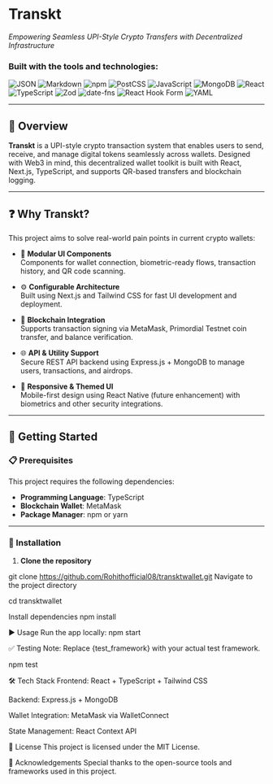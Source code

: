 # Transkt

_Empowering Seamless UPI-Style Crypto Transfers with Decentralized Infrastructure_

### Built with the tools and technologies:

![JSON](https://img.shields.io/badge/-JSON-black?style=flat-square)
![Markdown](https://img.shields.io/badge/-Markdown-black?style=flat-square)
![npm](https://img.shields.io/badge/-npm-red?style=flat-square)
![PostCSS](https://img.shields.io/badge/-PostCSS-orange?style=flat-square)
![JavaScript](https://img.shields.io/badge/-JavaScript-yellow?style=flat-square)
![MongoDB](https://img.shields.io/badge/-MongoDB-green?style=flat-square)
![React](https://img.shields.io/badge/-React-61DAFB?style=flat-square)
![TypeScript](https://img.shields.io/badge/-TypeScript-blue?style=flat-square)
![Zod](https://img.shields.io/badge/-Zod-purple?style=flat-square)
![date-fns](https://img.shields.io/badge/-datefns-pink?style=flat-square)
![React Hook Form](https://img.shields.io/badge/-React_Hook_Form-ff69b4?style=flat-square)
![YAML](https://img.shields.io/badge/-YAML-maroon?style=flat-square)

---

## 📌 Overview

**Transkt** is a UPI-style crypto transaction system that enables users to send, receive, and manage digital tokens seamlessly across wallets. Designed with Web3 in mind, this decentralized wallet toolkit is built with React, Next.js, TypeScript, and supports QR-based transfers and blockchain logging.

---

## ❓ Why Transkt?

This project aims to solve real-world pain points in current crypto wallets:

- 🧩 **Modular UI Components**  
  Components for wallet connection, biometric-ready flows, transaction history, and QR code scanning.

- ⚙️ **Configurable Architecture**  
  Built using Next.js and Tailwind CSS for fast UI development and deployment.

- 🔗 **Blockchain Integration**  
  Supports transaction signing via MetaMask, Primordial Testnet coin transfer, and balance verification.

- 🌐 **API & Utility Support**  
  Secure REST API backend using Express.js + MongoDB to manage users, transactions, and airdrops.

- 🎨 **Responsive & Themed UI**  
  Mobile-first design using React Native (future enhancement) with biometrics and other security integrations.

---

## 🚀 Getting Started

### 📋 Prerequisites

This project requires the following dependencies:

- **Programming Language**: TypeScript  
- **Blockchain Wallet**: MetaMask  
- **Package Manager**: npm or yarn  

---

### 🔧 Installation

1. **Clone the repository**


git clone https://github.com/Rohithofficial08/transktwallet.git
Navigate to the project directory

cd transktwallet

Install dependencies
npm install

▶️ Usage
Run the app locally:
npm start

✅ Testing
Note: Replace {test_framework} with your actual test framework.

npm test

🛠 Tech Stack
Frontend: React + TypeScript + Tailwind CSS

Backend: Express.js + MongoDB

Wallet Integration: MetaMask via WalletConnect

State Management: React Context API

📄 License
This project is licensed under the MIT License.

🙌 Acknowledgements
Special thanks to the open-source tools and frameworks used in this project.

